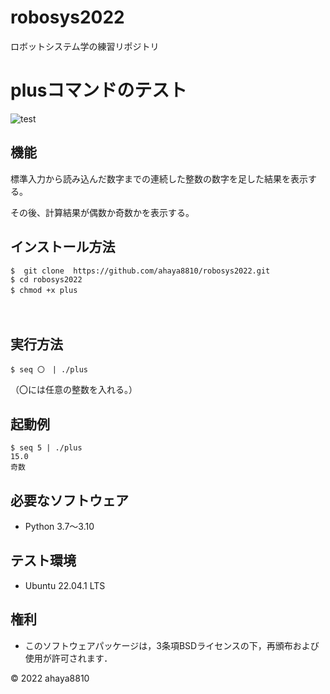 # robosys2022
 
ロボットシステム学の練習リポジトリ

# plusコマンドのテスト

![test](https://github.com/ahaya8810/robosys2022/actions/workflows/test.yml/badge.svg)

## 機能

標準入力から読み込んだ数字までの連続した整数の数字を足した結果を表示する。

その後、計算結果が偶数か奇数かを表示する。


## インストール方法

```
$  git clone  https://github.com/ahaya8810/robosys2022.git
$ cd robosys2022
$ chmod +x plus 　
```
　　　　　　　　　　　　　　　　　　　　　　　　　　　　　　　　　　　　　　　　　　　　　
## 実行方法

```
$ seq 〇　| ./plus   
```
   
（〇には任意の整数を入れる。）

## 起動例

```
$ seq 5 | ./plus
15.0 
奇数
```

## 必要なソフトウェア
* Python 3.7〜3.10

## テスト環境
* Ubuntu 22.04.1 LTS

## 権利

* このソフトウェアパッケージは，3条項BSDライセンスの下，再頒布および使用が許可されます．

© 2022 ahaya8810

